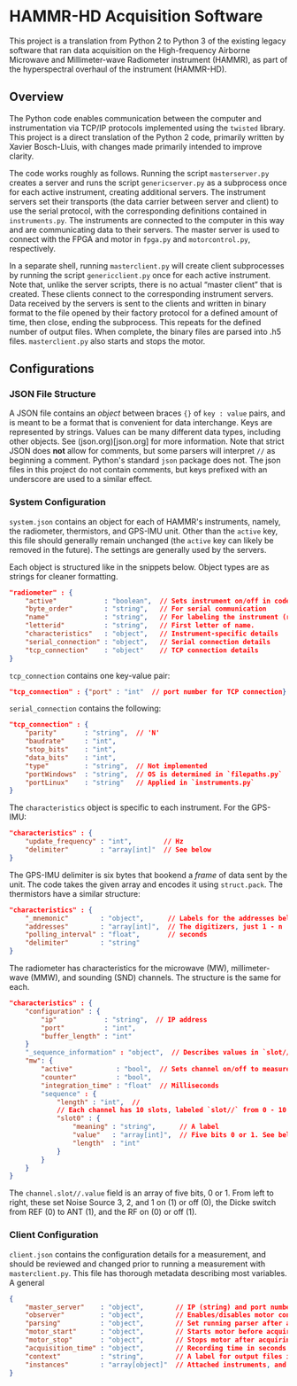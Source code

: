 # HAMMR-HD Acquisition Software
This project is a translation from Python 2 to Python 3 of the existing legacy software that ran data acquisition on the High-frequency Airborne Microwave and Millimeter-wave Radiometer instrument (HAMMR), as part of the hyperspectral overhaul of the instrument (HAMMR-HD).


## Overview
The Python code enables communication between the computer and instrumentation via TCP/IP protocols implemented using the `twisted` library. This project is a direct translation of the Python 2 code, primarily written by Xavier Bosch-Lluis, with changes made primarily intended to improve clarity.

The code works roughly as follows. Running the script `masterserver.py` creates a server and runs the script `genericserver.py` as a subprocess once for each active instrument, creating additional servers. The instrument servers set their transports (the data carrier between server and client) to use the serial protocol, with the corresponding definitions contained in `instruments.py`. The instruments are connected to the computer in this way and are communicating data to their servers. The master server is used to connect with the FPGA and motor in `fpga.py` and `motorcontrol.py`, respectively.

In a separate shell, running `masterclient.py` will create client subprocesses by running the script `genericclient.py` once for each active instrument. Note that, unlike the server scripts, there is no actual “master client” that is created. These clients connect to the corresponding instrument servers. Data received by the servers is sent to the clients and written in binary format to the file opened by their factory protocol for a defined amount of time, then close, ending the subprocess. This repeats for the defined number of output files. When complete, the binary files are parsed into .h5 files. `masterclient.py` also starts and stops the motor.


## Configurations
### JSON File Structure
A JSON file contains an *object* between braces `{}` of `key : value` pairs, and is meant to be a format that is convenient for data interchange. Keys are represented by strings. Values can be many different data types, including other objects. See (json.org)[json.org] for more information. Note that strict JSON does **not** allow for comments, but some parsers will interpret `//` as beginning a comment. Python's standard `json` package does not. The json files in this project do not contain comments, but keys prefixed with an underscore are used to a similar effect.

### System Configuration
`system.json` contains an object for each of HAMMR's instruments, namely, the radiometer, thermistors, and GPS-IMU unit. Other than the `active` key, this file should generally remain unchanged (the `active` key can likely be removed in the future). The settings are generally used by the servers.

Each object is structured like in the snippets below. Object types are as strings for cleaner formatting.

```json
"radiometer" : {
    "active"            : "boolean",  // Sets instrument on/off in code
    "byte_order"        : "string",   // For serial communication
    "name"              : "string",   // For labeling the instrument (redundant with key)
    "letterid"          : "string",   // First letter of name.
    "characteristics"   : "object",   // Instrument-specific details
    "serial_connection" : "object",   // Serial connection details
    "tcp_connection"    : "object"    // TCP connection details
}
```

`tcp_connection` contains one key-value pair:
```json
"tcp_connection" : {"port" : "int"  // port number for TCP connection}
```

`serial_connection` contains the following:
```json
"tcp_connection" : {
    "parity"       : "string",  // 'N'
    "baudrate"     : "int",
    "stop_bits"    : "int",
    "data_bits"    : "int",
    "type"         : "string",  // Not implemented
    "portWindows"  : "string",  // OS is determined in `filepaths.py` 
    "portLinux"    : "string"   // Applied in `instruments.py`
}
```

The `characteristics` object is specific to each instrument. For the GPS-IMU:
```json
"characteristics" : {
    "update_frequency" : "int",        // Hz
    "delimiter"        : "array[int]"  // See below
}
```
The GPS-IMU delimiter is six bytes that bookend a *frame* of data sent by the unit. The code takes the given array and encodes it using `struct.pack`. The thermistors have a similar structure:
```json
"characteristics" : {
    "_mnemonic"        : "object",      // Labels for the addresses below
    "addresses"        : "array[int]",  // The digitizers, just 1 - n
    "polling_interval" : "float",       // seconds
    "delimiter"        : "string"
}
```
The radiometer has characteristics for the microwave (MW), millimeter-wave (MMW), and sounding (SND) channels. The structure is the same for each.
```json
"characteristics" : {
    "configuration" : {
        "ip"            : "string",  // IP address
        "port"          : "int",
        "buffer_length" : "int"
    }
    "_sequence_information" : "object",  // Describes values in `slot//.value` below
    "mw": {
        "active"           : "bool",  // Sets channel on/off to measure
        "counter"          : "bool",
        "integration_time" : "float"  // Milliseconds
        "sequence" : {
            "length" : "int",  //
            // Each channel has 10 slots, labeled `slot//` from 0 - 10.
            "slot0" : {
                "meaning" : "string",      // A label
                "value"   : "array[int]",  // Five bits 0 or 1. See below.
                "length"  : "int"
            }
        }
    }
}
```
The `channel.slot//.value` field is an array of five bits, 0 or 1. From left to right, these set Noise Source 3, 2, and 1 on (1) or off (0), the Dicke switch from REF (0) to ANT (1), and the RF on (0) or off (1). 

### Client Configuration
`client.json` contains the configuration details for a measurement, and should be reviewed and changed prior to running a measurement with `masterclient.py`. This file has thorough metadata describing most variables. A general 
```json
{
    "master_server"    : "object",        // IP (string) and port number (int)
    "observer"         : "object",        // Enables/disables motor control
    "parsing"          : "object",        // Set running parser after acquisition, and settings for the parser
    "motor_start"      : "object",        // Starts motor before acquiring
    "motor_stop"       : "object",        // Stops motor after acquiring
    "acquisition_time" : "object",        // Recording time in seconds for each file, and the number of total files
    "context"          : "string",        // A label for output files in addition to a timestamp
    "instances"        : "array[object]"  // Attached instruments, and some info for them.
}
```